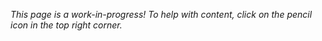_This page is a work-in-progress! To help with content, click on the pencil icon in the top right corner._